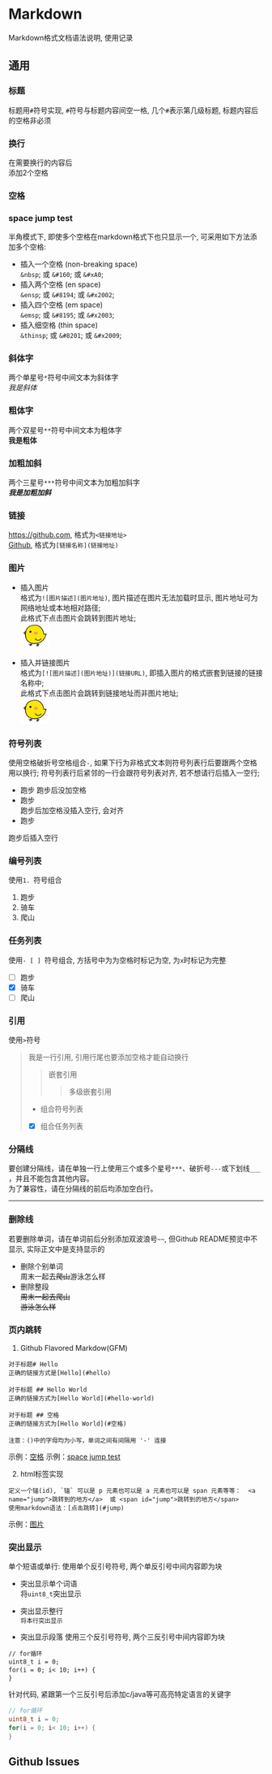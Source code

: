 # Markdown
Markdown格式文档语法说明, 使用记录

## 通用
### 标题
标题用`#`符号实现, `#`符号与标题内容间空一格, 几个`#`表示第几级标题, 标题内容后的空格非必须     

### 换行
在需要换行的内容后  
添加2个空格

### 空格
### space jump test
半角模式下, 即使多个空格在markdown格式下也只显示一个, 可采用如下方法添加多个空格:     
 - 插入一个空格 (non-breaking space)  
    `&nbsp`; 或 `&#160`; 或 `&#xA0`;
 - 插入两个空格 (en space)  
    `&ensp`; 或 `&#8194`; 或 `&#x2002`;
 - 插入四个空格 (em space)  
    `&emsp`; 或 `&#8195`; 或 `&#x2003`;
 - 插入细空格 (thin space)  
    `&thinsp`; 或 `&#8201`; 或 `&#x2009`;

### 斜体字
两个单星号`*`符号中间文本为斜体字  
*我是斜体*

### 粗体字
两个双星号`**`符号中间文本为粗体字  
**我是粗体**

### 加粗加斜
两个三星号`***`符号中间文本为加粗加斜字  
***我是加粗加斜***

### 链接
<https://github.com>, 格式为`<链接地址>`  
[Github](https://github.com), 格式为`[链接名称](链接地址)`  

### <a name="image"></a> 图片
 - 插入图片  
格式为`![图片描述](图片地址)`, 图片描述在图片无法加载时显示, 图片地址可为网络地址或本地相对路径;  
此格式下点击图片会跳转到图片地址;  
![小鸡头像](./image/小鸡截图.png)  

- 插入并链接图片  
格式为`[![图片描述](图片地址)](链接URL)`, 即插入图片的格式嵌套到链接的链接名称中;  
此格式下点击图片会跳转到链接地址而非图片地址;  
[![小鸡头像](./image/小鸡截图.png)](http://wx1.sinaimg.cn/large/006szvLFgy1fwi58qhzm1j30b40b4q5h.jpg)  

### 符号列表
使用空格破折号空格组合` - `, 如果下行为非格式文本则符号列表行后要跟两个空格用以换行; 
符号列表行后紧邻的一行会跟符号列表对齐, 若不想请行后插入一空行;  
 - 跑步
 跑步后没加空格
- 跑步  
 跑步后加空格没插入空行, 会对齐  
 - 跑步  

跑步后插入空行

### 编号列表
使用`1. `符号组合  
1. 跑步
2. 骑车
3. 爬山

### 任务列表
使用`- [ ] `符号组合, 方括号中为为空格时标记为空, 为`x`时标记为完整  
- [ ] 跑步
- [x] 骑车
- [ ] 爬山

### 引用
使用`>`符号  
> 我是一行引用, 引用行尾也要添加空格才能自动换行    
>   
>> 嵌套引用  
>>> 多级嵌套引用  
> - 组合符号列表  
> - [x] 组合任务列表  

### 分隔线
要创建分隔线，请在单独一行上使用三个或多个星号`***`、破折号`---`或下划线`___` ，并且不能包含其他内容。  
为了兼容性，请在分隔线的前后均添加空白行。  

---

### 删除线
若要删除单词，请在单词前后分别添加双波浪号`~~`, 但Github README预览中不显示, 实际正文中是支持显示的   
 - 删除个别单词  
周末一起去~~爬山~~游泳怎么样  
 - 删除整段  
~~周末一起去爬山  
游泳怎么样~~  

### 页内跳转
1. Github Flavored Markdow(GFM)
```
对于标题# Hello
正确的链接方式是[Hello](#hello)

对于标题 ## Hello World
正确的链接方式为[Hello World](#hello-world)

对于标题 ## 空格
正确的链接方式为[Hello World](#空格)

注意：()中的字母均为小写，单词之间有间隔用 '-' 连接
```
示例：[空格](#空格)
示例：[space jump test](#space-jump-test)

2. html标签实现
```
定义一个锚(id), `锚` 可以是 p 元素也可以是 a 元素也可以是 span 元素等等：  <a name="jump">跳转到的地方</a>  或 <span id="jump">跳转到的地方</span>
使用markdown语法：[点击跳转](#jump)
```
示例：[图片](#image)

### 突出显示
单个短语或单行: 使用单个反引号符号, 两个单反引号中间内容即为块  
 - 突出显示单个词语  
将`uint8_t`突出显示  

 - 突出显示整行  
`将本行突出显示`  

 - 突出显示段落
使用三个反引号符号, 两个三反引号中间内容即为块  
```
// for循环
uint8_t i = 0;
for(i = 0; i< 10; i++) {
}
```
针对代码, 紧跟第一个三反引号后添加c/java等可高亮特定语言的关键字  
```c
// for循环
uint8_t i = 0;
for(i = 0; i< 10; i++) {
}
```

## Github Issues

